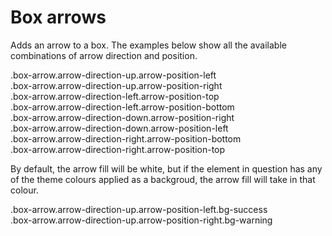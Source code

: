 # Box arrows

Adds an arrow to a box. The examples below show all the available combinations of arrow direction and position.

<div class="ember-skeleton-styles">
<DocsDemo class="body-text" as |demo|>
  <demo.example @name="box-arrows.scss" class="box-arrow-example viewport">
      <div class="box-arrow arrow-direction-up arrow-position-left">
        .box-arrow.arrow-direction-up.arrow-position-left
      </div>
      <div class="box-arrow arrow-direction-up arrow-position-right">
        .box-arrow.arrow-direction-up.arrow-position-right
      </div>
      <div class="box-arrow arrow-direction-left arrow-position-top">
        .box-arrow.arrow-direction-left.arrow-position-top
      </div>
      <div class="box-arrow arrow-direction-left arrow-position-bottom">
        .box-arrow.arrow-direction-left.arrow-position-bottom
      </div>
      <div class="box-arrow arrow-direction-down arrow-position-right">
        .box-arrow.arrow-direction-down.arrow-position-right
      </div>
      <div class="box-arrow arrow-direction-down arrow-position-left">
        .box-arrow.arrow-direction-down.arrow-position-left
      </div>
      <div class="box-arrow arrow-direction-right arrow-position-bottom">
        .box-arrow.arrow-direction-right.arrow-position-bottom
      </div>
      <div class="box-arrow arrow-direction-right arrow-position-top">
        .box-arrow.arrow-direction-right.arrow-position-top
      </div>
    </demo.example>
  <demo.snippet @name="box-arrows.scss" />
</DocsDemo>
</div>

By default, the arrow fill will be white, but if the element in question has any of the theme colours applied as a backgroud, the arrow fill will take in that colour.

<div class="ember-skeleton-styles">
<DocsDemo class="body-text" as |demo|>
  <demo.example @name="box-arrows-bg.hbs" class="box-arrow-bg-example viewport">
      <div class="box-arrow arrow-direction-up arrow-position-left bg-success">
        .box-arrow.arrow-direction-up.arrow-position-left.bg-success
      </div>
      <div class="box-arrow arrow-direction-up arrow-position-right bg-warning">
        .box-arrow.arrow-direction-up.arrow-position-right.bg-warning
      </div>
    </demo.example>
  <demo.snippet @name="box-arrows-bg.hbs" />
</DocsDemo>
</div>